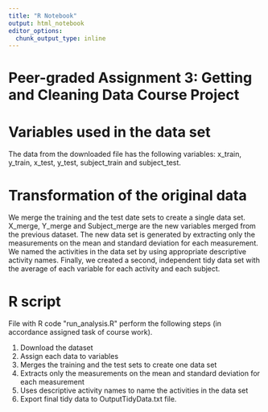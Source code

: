 ```yaml
---
title: "R Notebook"
output: html_notebook
editor_options: 
  chunk_output_type: inline
---
```

# Peer-graded Assignment 3: Getting and Cleaning Data Course Project
# Variables used in the data set
The data from the downloaded file has the following variables: x_train, y_train, x_test, y_test, subject_train and subject_test.

# Transformation of the original data
We merge the training and the test date sets to create a single data set.
X_merge, Y_merge and Subject_merge are the new variables merged from the previous dataset. The new data set is generated by extracting only the measurements on the mean and standard deviation for each measurement. We named the activities in the data set by using appropriate descriptive activity names. Finally, we created a second, independent tidy data set with the average of each variable for each activity and each subject.

# R script
File with R code "run_analysis.R" perform the following steps (in accordance assigned task of course work).

1) Download the dataset
2) Assign each data to variables
3) Merges the training and the test sets to create one data set
4) Extracts only the measurements on the mean and standard deviation for each measurement
5) Uses descriptive activity names to name the activities in the data set
6) Export final tidy data to OutputTidyData.txt file.
